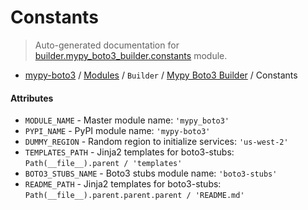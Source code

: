 # Constants

> Auto-generated documentation for [builder.mypy_boto3_builder.constants](https://github.com/vemel/mypy_boto3/blob/master/builder/mypy_boto3_builder/constants.py) module.

- [mypy-boto3](../../README.md#mypy_boto3) / [Modules](../../MODULES.md#mypy-boto3-modules) / `Builder` / [Mypy Boto3 Builder](index.md#mypy-boto3-builder) / Constants

#### Attributes

- `MODULE_NAME` - Master module name: `'mypy_boto3'`
- `PYPI_NAME` - PyPI module name: `'mypy-boto3'`
- `DUMMY_REGION` - Random region to initialize services: `'us-west-2'`
- `TEMPLATES_PATH` - Jinja2 templates for boto3-stubs: `Path(__file__).parent / 'templates'`
- `BOTO3_STUBS_NAME` - Boto3 stubs module name: `'boto3-stubs'`
- `README_PATH` - Jinja2 templates for boto3-stubs: `Path(__file__).parent.parent.parent / 'README.md'`
